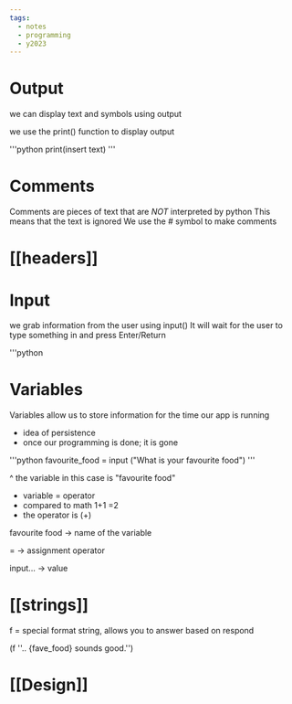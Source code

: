 ```yaml
---
tags:
  - notes
  - programming
  - y2023
---
```

# Output
we can display text and symbols using output

we use the print() function to display output

'''python
print(insert text)
'''

#  Comments 
Comments are pieces of text that are *NOT* interpreted by python
This means that the text is ignored
We use the # symbol to make comments

# [[headers]]


# Input 
we grab information from the user using input()
It will wait for the user to type something in and press Enter/Return

'''python


# Variables
Variables allow us to store information for the time our app is running
- idea of persistence
- once our programming is done; it is gone

'''python
favourite_food = input ("What is your favourite food")
'''

^ the variable in this case is "favourite food"

- variable = operator
- compared to math 1+1 =2 
- the operator is (+)

favourite food -> name of the variable

= -> assignment operator 

input... -> value 

# [[strings]]



f = special format string, allows you to answer based on respond 

(f ''.. {fave_food} sounds good.'')


# [[Design]]






